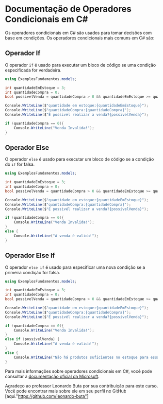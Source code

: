 # Documentação de Operadores Condicionais em C#

Os operadores condicionais em C# são usados para tomar decisões com base em condições. Os operadores condicionais mais comuns em C# são:

## Operador If

O operador `if` é usado para executar um bloco de código se uma condição especificada for verdadeira.

```csharp
using ExemplosFundamentos.models;

int quantidadeEmEstoque = 3;
int quantidadeCompra = 0;
bool possivelVenda = quantidadeCompra > 0 && quantidadeEmEstoque >= quantidadeCompra;

Console.WriteLine($"quantidade em estoque:{quantidadeEmEstoque}");
Console.WriteLine($"quantidadeCompra:{quantidadeCompra}");
Console.WriteLine($"É possivél realizar a venda?{possivelVenda}");

if (quantidadeCompra == 0){
    Console.WriteLine("Venda Invalida!");
}
```

## Operador Else

O operador `else` é usado para executar um bloco de código se a condição do `if` for falsa.

```csharp
using ExemplosFundamentos.models;

int quantidadeEmEstoque = 3;
int quantidadeCompra = 0;
bool possivelVenda = quantidadeCompra > 0 && quantidadeEmEstoque >= quantidadeCompra;

Console.WriteLine($"quantidade em estoque:{quantidadeEmEstoque}");
Console.WriteLine($"quantidadeCompra:{quantidadeCompra}");
Console.WriteLine($"É possivél realizar a venda?{possivelVenda}");

if (quantidadeCompra == 0){
    Console.WriteLine("Venda Invalida!");
}
else {
    Console.WriteLine("A venda é valida!");
}
```

## Operador Else If

O operador `else if` é usado para especificar uma nova condição se a primeira condição for falsa.

```csharp
using ExemplosFundamentos.models;

int quantidadeEmEstoque = 3;
int quantidadeCompra = 0;
bool possivelVenda = quantidadeCompra > 0 && quantidadeEmEstoque >= quantidadeCompra;

Console.WriteLine($"quantidade em estoque:{quantidadeEmEstoque}");
Console.WriteLine($"quantidadeCompra:{quantidadeCompra}");
Console.WriteLine($"É possivél realizar a venda?{possivelVenda}");

if (quantidadeCompra == 0){
    Console.WriteLine("Venda Invalida!");
}
else if (possivelVenda) {
    Console.WriteLine("A venda é valida!");
}
else {
    Console.WriteLine("Não há produtos suficientes no estoque para essa compra.");
}
```

Para mais informações sobre operadores condicionais em C#, você pode consultar a [documentação oficial da Microsoft](https://docs.microsoft.com/pt-br/dotnet/csharp/language-reference/operators/conditional-operator).

Agradeço ao professor Leonardo Buta por sua contribuição para este curso.
Você pode encontrar mais sobre ele em seu perfil no GitHub 
[aqui."https://github.com/leonardo-buta"]
